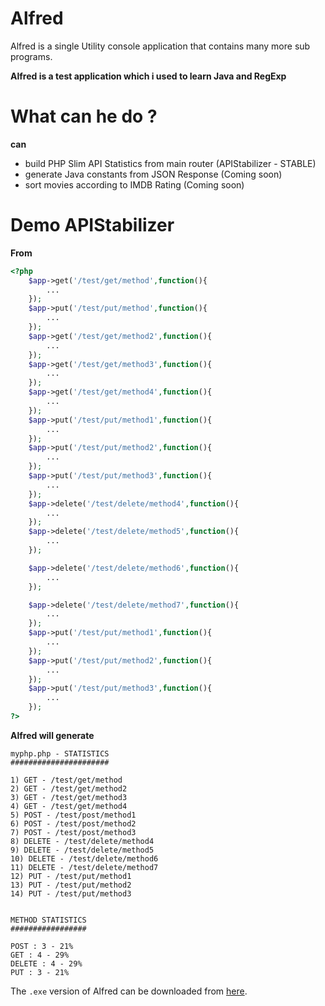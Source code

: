 # Alfred
Alfred is a single Utility console application that contains many more sub programs. 

**Alfred is a test application which i used to learn Java and RegExp**

# What can he do ?
**can**
 * build PHP Slim API Statistics from main router (APIStabilizer - STABLE)
 * generate Java constants from JSON Response (Coming soon)
 * sort movies according to IMDB Rating (Coming soon)

# Demo APIStabilizer
**From**
```PHP
<?php
    $app->get('/test/get/method',function(){
		...
	});
	$app->put('/test/put/method',function(){
		...
	});
	$app->get('/test/get/method2',function(){
		...
	});
	$app->get('/test/get/method3',function(){
		...
	});
	$app->get('/test/get/method4',function(){
		...
	});
	$app->put('/test/put/method1',function(){
		...
	});
	$app->put('/test/put/method2',function(){
		...
	});
	$app->put('/test/put/method3',function(){
		...
	});
	$app->delete('/test/delete/method4',function(){
		...
	});
	$app->delete('/test/delete/method5',function(){
		...
	});

	$app->delete('/test/delete/method6',function(){
		...
	});

	$app->delete('/test/delete/method7',function(){
		...
	});
	$app->put('/test/put/method1',function(){
		...
	});
	$app->put('/test/put/method2',function(){
		...
	});
	$app->put('/test/put/method3',function(){
		...
	});
?>
```
**Alfred will generate**
```
myphp.php - STATISTICS
######################

1) GET - /test/get/method
2) GET - /test/get/method2
3) GET - /test/get/method3
4) GET - /test/get/method4
5) POST - /test/post/method1
6) POST - /test/post/method2
7) POST - /test/post/method3
8) DELETE - /test/delete/method4
9) DELETE - /test/delete/method5
10) DELETE - /test/delete/method6
11) DELETE - /test/delete/method7
12) PUT - /test/put/method1
13) PUT - /test/put/method2
14) PUT - /test/put/method3


METHOD STATISTICS
#################

POST : 3 - 21%
GET : 4 - 29%
DELETE : 4 - 29%
PUT : 3 - 21%
```

The ```.exe``` version of Alfred can be downloaded from [here](https://github.com/shifarshifz/Alfred/raw/master/demo/Alfred.exe).





